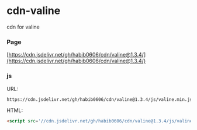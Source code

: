 # cdn-valine
cdn for valine



### Page

[https://cdn.jsdelivr.net/gh/habib0606/cdn/valine@1.3.4/](https://cdn.jsdelivr.net/gh/habib0606/cdn/valine@1.3.4/)

### js


URL:

```md
https://cdn.jsdelivr.net/gh/habib0606/cdn/valine@1.3.4/js/valine.min.js
```

HTML:

```html
<script src='//cdn.jsdelivr.net/gh/habib0606/cdn/valine@1.3.4/js/valine.min.js'></script>
```